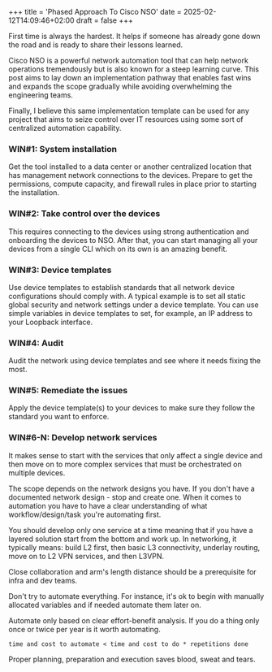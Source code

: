 +++
title = 'Phased Approach To Cisco NSO'
date = 2025-02-12T14:09:46+02:00
draft = false
+++

First time is always the hardest. It helps if someone has already gone down the road and is ready to share their lessons learned. 

Cisco NSO is a powerful network automation tool that can help network operations tremendously but is also known for a steep learning curve. This post aims to lay down an implementation pathway that enables fast wins and expands the scope gradually while avoiding overwhelming the engineering teams.

Finally, I believe this same implementation template can be used for any project that aims to seize control over IT resources using some sort of centralized automation capability. 

### WIN#1: System installation

Get the tool installed to a data center or another centralized location that has management network connections to the devices. Prepare to get the permissions, compute capacity, and firewall rules in place prior to starting the installation. 

### WIN#2: Take control over the devices

This requires connecting to the devices using strong authentication and onboarding the devices to NSO. After that, you can start managing all your devices from a single CLI which on its own is an amazing benefit. 

### WIN#3: Device templates

Use device templates to establish standards that all network device configurations should comply with. A typical example is to set all static global security and network settings under a device template. You can use simple variables in device templates to set, for example, an IP address to your Loopback interface.

### WIN#4: Audit

Audit the network using device templates and see where it needs fixing the most. 

### WIN#5: Remediate the issues

Apply the device template(s) to your devices to make sure they follow the standard you want to enforce. 

### WIN#6-N: Develop network services

It makes sense to start with the services that only affect a single device and then move on to more complex services that must be orchestrated on multiple devices.

The scope depends on the network designs you have. If you don't have a documented network design - stop and create one. When it comes to automation you have to have a clear understanding of what workflow/design/task you're automating first. 

You should develop only one service at a time meaning that if you have a layered solution start from the bottom and work up. In networking, it typically means: build L2 first, then basic L3 connectivity, underlay routing, move on to L2 VPN services, and then L3VPN. 

Close collaboration and arm's length distance should be a prerequisite for infra and dev teams. 

Don't try to automate everything. For instance, it's ok to begin with manually allocated variables and if needed automate them later on.

Automate only based on clear effort-benefit analysis. If you do a thing only once or twice per year is it worth automating.

```
time and cost to automate < time and cost to do * repetitions done
```

Proper planning, preparation and execution saves blood, sweat and tears. 